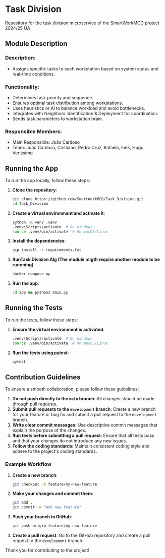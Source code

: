# Task Division
Repository for the task division microservice of the SmartWorkMCD project 2024/25 UA

## Module Description

### Description:
- Assigns specific tasks to each workstation based on system status and real-time
conditions.

### Functionality:
- Determines task priority and sequence.
- Ensures optimal task distribution among workstations.
- Uses heuristics or AI to balance workload and avoid bottlenecks.
- Integrates with Neighbors Identification & Deployment for coordination.
- Sends task parameters to workstation brain.

### Responsible Members:
- Main Responsible: João Cardoso
- Team: João Cardoso, Cristiano, Pedro Cruz, Rafaela, Inês, Hugo Veríssimo

## Running the App

To run the app locally, follow these steps:

1. **Clone the repository**:
    ```sh
    git clone https://github.com/SmartWorkMCD/Task_Division.git
    cd Task_Division
    ```

2. **Create a virtual environment and activate it**:
    ```sh
    python -m venv .venv
    .venv\Scripts\activate  # On Windows
    source .venv/bin/activate  # On macOS/Linux
    ```

3. **Install the dependencies**:
    ```sh
    pip install -r requirements.txt
    ```

4. **RunTask Division Alg (The module migth require another module to be runnning)**
    ```sh
    docker compose up
    ```

5. **Run the app**:
    ```sh
    cd app && python3 main.py
    ```

## Running the Tests

To run the tests, follow these steps:

1. **Ensure the virtual environment is activated**:
    ```sh
    .venv\Scripts\activate  # On Windows
    source .venv/bin/activate  # On macOS/Linux
    ```

2. **Run the tests using pytest**:
    ```sh
    pytest
    ```

## Contribution Guidelines

To ensure a smooth collaboration, please follow these guidelines:

1. **Do not push directly to the `main` branch**: All changes should be made through pull requests.
2. **Submit pull requests to the `development` branch**: Create a new branch for your feature or bug fix and submit a pull request to the `development` branch.
3. **Write clear commit messages**: Use descriptive commit messages that explain the purpose of the changes.
4. **Run tests before submitting a pull request**: Ensure that all tests pass and that your changes do not introduce any new issues.
5. **Follow the coding standards**: Maintain consistent coding style and adhere to the project's coding standards.

### Example Workflow

1. **Create a new branch**:
    ```sh
    git checkout -b feature/my-new-feature
    ```

2. **Make your changes and commit them**:
    ```sh
    git add .
    git commit -m "Add new feature"
    ```

3. **Push your branch to GitHub**:
    ```sh
    git push origin feature/my-new-feature
    ```

4. **Create a pull request**: Go to the GitHub repository and create a pull request to the `development` branch.

Thank you for contributing to the project!